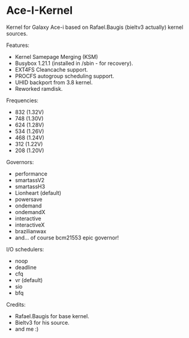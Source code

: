 Ace-I-Kernel
============

Kernel for Galaxy Ace-i based on Rafael.Baugis (bieltv3 actually) kernel sources.

Features:
- Kernel Samepage Merging (KSM)
- Busybox 1.21.1 (installed in /sbin - for recovery).
- EXT4FS Cleancache support.
- PROCFS autogroup scheduling support.
- UHID backport from 3.8 kernel.
- Reworked ramdisk.

Frequencies:
- 832 (1.32V)
- 748 (1.30V)
- 624 (1.28V)
- 534 (1.26V)
- 468 (1.24V)
- 312 (1.22V)
- 208 (1.20V)

Governors:
- performance
- smartassV2
- smartassH3
- Lionheart (default)
- powersave
- ondemand
- ondemandX
- interactive
- interactiveX
- brazilianwax
- and... of course bcm21553 epic governor!

I/O schedulers:
- noop
- deadline
- cfq
- vr (default)
- sio
- bfq

Credits:
- Rafael.Baugis for base kernel.
- Bieltv3 for his source.
- and me :)
